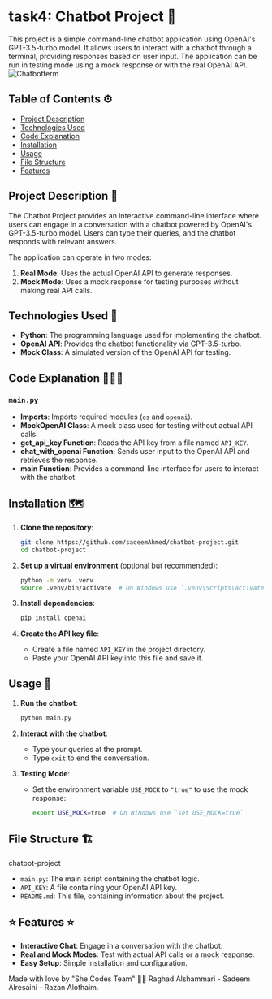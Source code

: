# task4: Chatbot Project 💬

This project is a simple command-line chatbot application using OpenAI's GPT-3.5-turbo model. It allows users to interact with a chatbot through a terminal, providing responses based on user input. The application can be run in testing mode using a mock response or with the real OpenAI API.
![Chatbotterm](https://github.com/user-attachments/assets/c85fc533-0953-425b-ba4d-1803fe98d5e5)

## Table of Contents ⚙️
- [Project Description](#project-description)
- [Technologies Used](#technologies-used)
- [Code Explanation](#code-explanation)
- [Installation](#installation)
- [Usage](#usage)
- [File Structure](#file-structure)
- [Features](#features)

## Project Description 📝
The Chatbot Project provides an interactive command-line interface where users can engage in a conversation with a chatbot powered by OpenAI's GPT-3.5-turbo model. Users can type their queries, and the chatbot responds with relevant answers.


The application can operate in two modes:
1. **Real Mode**: Uses the actual OpenAI API to generate responses.
2. **Mock Mode**: Uses a mock response for testing purposes without making real API calls.

## Technologies Used 🔧

- **Python**: The programming language used for implementing the chatbot.
- **OpenAI API**: Provides the chatbot functionality via GPT-3.5-turbo.
- **Mock Class**: A simulated version of the OpenAI API for testing.

## Code Explanation 👩🏻‍🏫

### `main.py`

- **Imports**: Imports required modules (`os` and `openai`).
- **MockOpenAI Class**: A mock class used for testing without actual API calls.
- **get_api_key Function**: Reads the API key from a file named `API_KEY`.
- **chat_with_openai Function**: Sends user input to the OpenAI API and retrieves the response.
- **main Function**: Provides a command-line interface for users to interact with the chatbot.

## Installation 🗺️

1. **Clone the repository**:
    ```sh
    git clone https://github.com/sadeemAhmed/chatbot-project.git
    cd chatbot-project
    ```

2. **Set up a virtual environment** (optional but recommended):
    ```sh
    python -m venv .venv
    source .venv/bin/activate  # On Windows use `.venv\Scripts\activate`
    ```

3. **Install dependencies**:
    ```sh
    pip install openai
    ```

4. **Create the API key file**:
    - Create a file named `API_KEY` in the project directory.
    - Paste your OpenAI API key into this file and save it.

## Usage 🤖

1. **Run the chatbot**:
    ```sh
    python main.py
    ```

2. **Interact with the chatbot**:
    - Type your queries at the prompt.
    - Type `exit` to end the conversation.

3. **Testing Mode**:
    - Set the environment variable `USE_MOCK` to `"true"` to use the mock response:
      ```sh
      export USE_MOCK=true  # On Windows use `set USE_MOCK=true`
      ```

## File Structure 🏗️
chatbot-project


- `main.py`: The main script containing the chatbot logic.
- `API_KEY`: A file containing your OpenAI API key.
- `README.md`: This file, containing information about the project.

## ⭐️ Features ⭐️

- **Interactive Chat**: Engage in a conversation with the chatbot.
- **Real and Mock Modes**: Test with actual API calls or a mock response.
- **Easy Setup**: Simple installation and configuration.

Made with love by "She Codes Team" 🤍😄
Raghad Alshammari - Sadeem Alresaini - Razan Alothaim.

